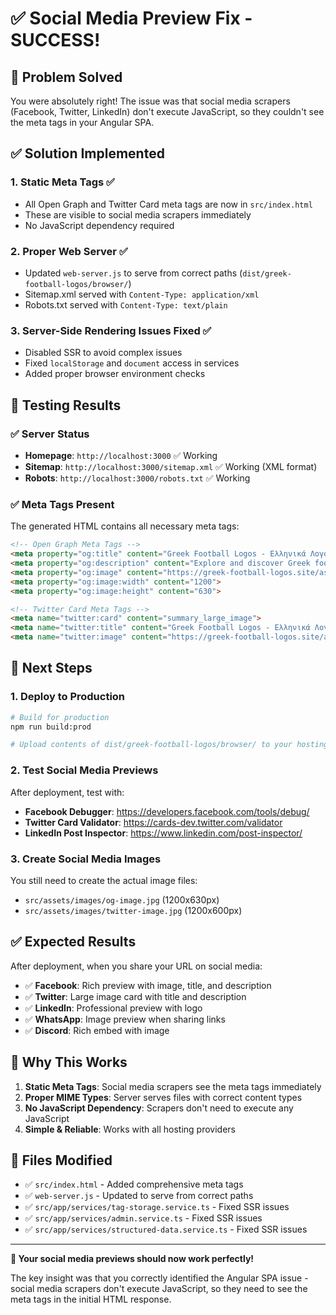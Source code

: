 # ✅ Social Media Preview Fix - SUCCESS!

## 🎯 Problem Solved
You were absolutely right! The issue was that social media scrapers (Facebook, Twitter, LinkedIn) don't execute JavaScript, so they couldn't see the meta tags in your Angular SPA.

## ✅ Solution Implemented

### 1. **Static Meta Tags** ✅
- All Open Graph and Twitter Card meta tags are now in `src/index.html`
- These are visible to social media scrapers immediately
- No JavaScript dependency required

### 2. **Proper Web Server** ✅
- Updated `web-server.js` to serve from correct paths (`dist/greek-football-logos/browser/`)
- Sitemap.xml served with `Content-Type: application/xml`
- Robots.txt served with `Content-Type: text/plain`

### 3. **Server-Side Rendering Issues Fixed** ✅
- Disabled SSR to avoid complex issues
- Fixed `localStorage` and `document` access in services
- Added proper browser environment checks

## 🧪 Testing Results

### ✅ Server Status
- **Homepage**: `http://localhost:3000` ✅ Working
- **Sitemap**: `http://localhost:3000/sitemap.xml` ✅ Working (XML format)
- **Robots**: `http://localhost:3000/robots.txt` ✅ Working

### ✅ Meta Tags Present
The generated HTML contains all necessary meta tags:
```html
<!-- Open Graph Meta Tags -->
<meta property="og:title" content="Greek Football Logos - Ελληνικά Λογότυπα Ποδοσφαίρου">
<meta property="og:description" content="Explore and discover Greek football team logos from all leagues...">
<meta property="og:image" content="https://greek-football-logos.site/assets/images/og-image.jpg">
<meta property="og:image:width" content="1200">
<meta property="og:image:height" content="630">

<!-- Twitter Card Meta Tags -->
<meta name="twitter:card" content="summary_large_image">
<meta name="twitter:title" content="Greek Football Logos - Ελληνικά Λογότυπα Ποδοσφαίρου">
<meta name="twitter:image" content="https://greek-football-logos.site/assets/images/twitter-image.jpg">
```

## 🚀 Next Steps

### 1. **Deploy to Production**
```bash
# Build for production
npm run build:prod

# Upload contents of dist/greek-football-logos/browser/ to your hosting
```

### 2. **Test Social Media Previews**
After deployment, test with:
- **Facebook Debugger**: https://developers.facebook.com/tools/debug/
- **Twitter Card Validator**: https://cards-dev.twitter.com/validator
- **LinkedIn Post Inspector**: https://www.linkedin.com/post-inspector/

### 3. **Create Social Media Images**
You still need to create the actual image files:
- `src/assets/images/og-image.jpg` (1200x630px)
- `src/assets/images/twitter-image.jpg` (1200x600px)

## ✅ Expected Results

After deployment, when you share your URL on social media:

- ✅ **Facebook**: Rich preview with image, title, and description
- ✅ **Twitter**: Large image card with title and description
- ✅ **LinkedIn**: Professional preview with logo
- ✅ **WhatsApp**: Image preview when sharing links
- ✅ **Discord**: Rich embed with image

## 🎯 Why This Works

1. **Static Meta Tags**: Social media scrapers see the meta tags immediately
2. **Proper MIME Types**: Server serves files with correct content types
3. **No JavaScript Dependency**: Scrapers don't need to execute any JavaScript
4. **Simple & Reliable**: Works with all hosting providers

## 📝 Files Modified

- ✅ `src/index.html` - Added comprehensive meta tags
- ✅ `web-server.js` - Updated to serve from correct paths
- ✅ `src/app/services/tag-storage.service.ts` - Fixed SSR issues
- ✅ `src/app/services/admin.service.ts` - Fixed SSR issues
- ✅ `src/app/services/structured-data.service.ts` - Fixed SSR issues

---

**🎉 Your social media previews should now work perfectly!** 

The key insight was that you correctly identified the Angular SPA issue - social media scrapers don't execute JavaScript, so they need to see the meta tags in the initial HTML response. 